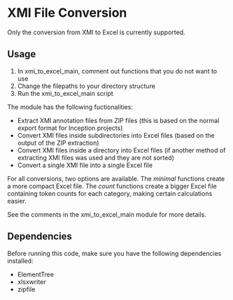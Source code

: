# XMI File Conversion
Only the conversion from XMI to Excel is currently supported.

## Usage
1. In xmi_to_excel_main, comment out functions that you do not want to use
2. Change the filepaths to your directory structure
3. Run the xmi_to_excel_main script


The module has the following fuctionalities:
+ Extract XMI annotation files from ZIP files (this is based on the normal export format for Inception projects)
+ Convert XMI files inside subdirectories into Excel files (based on the output of the ZIP extraction)
+ Convert XMI files inside a directory into Excel files (if another method of extracting XMI files was used and they are not sorted)
+ Convert a single XMI file into a single Excel file

For all conversions, two options are available. The *minimal* functions create a more compact Excel file. The *count* functions create a bigger Excel file containing token counts for each category, making certain calculations easier.

See the comments in the xmi_to_excel_main module for more details.

## Dependencies
Before running this code, make sure you have the following dependencies installed:

+ ElementTree
+ xlsxwriter
+ zipfile
